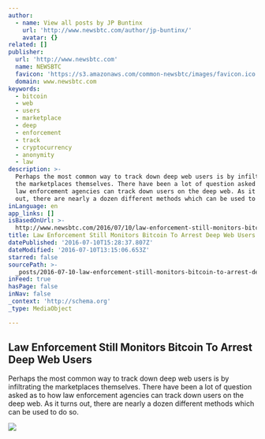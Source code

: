 ```yaml
---
author:
  - name: View all posts by JP Buntinx
    url: 'http://www.newsbtc.com/author/jp-buntinx/'
    avatar: {}
related: []
publisher:
  url: 'http://www.newsbtc.com'
  name: NEWSBTC
  favicon: 'https://s3.amazonaws.com/common-newsbtc/images/favicon.ico'
  domain: www.newsbtc.com
keywords:
  - bitcoin
  - web
  - users
  - marketplace
  - deep
  - enforcement
  - track
  - cryptocurrency
  - anonymity
  - law
description: >-
  Perhaps the most common way to track down deep web users is by infiltrating
  the marketplaces themselves. There have been a lot of question asked as to how
  law enforcement agencies can track down users on the deep web. As it turns
  out, there are nearly a dozen different methods which can be used to do so.
inLanguage: en
app_links: []
isBasedOnUrl: >-
  http://www.newsbtc.com/2016/07/10/law-enforcement-still-monitors-bitcoin-arrest-deep-web-users/
title: Law Enforcement Still Monitors Bitcoin To Arrest Deep Web Users
datePublished: '2016-07-10T15:28:37.807Z'
dateModified: '2016-07-10T13:15:06.653Z'
starred: false
sourcePath: >-
  _posts/2016-07-10-law-enforcement-still-monitors-bitcoin-to-arrest-deep-web-us.md
inFeed: true
hasPage: false
inNav: false
_context: 'http://schema.org'
_type: MediaObject

---
```

<article style=""><h1>Law Enforcement Still Monitors Bitcoin To Arrest Deep Web Users</h1><p>Perhaps the most common way to track down deep web users is by infiltrating the marketplaces themselves. There have been a lot of question asked as to how law enforcement agencies can track down users on the deep web. As it turns out, there are nearly a dozen different methods which can be used to do so.</p><img src="http://s3.amazonaws.com/main-newsbtc-images/2016/07/10122919/shutterstock_104989820.jpg" /></article>